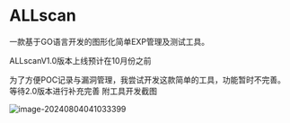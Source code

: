# ALLscan
一款基于GO语言开发的图形化简单EXP管理及测试工具。

ALLscanV1.0版本上线预计在10月份之前

为了方便POC记录与漏洞管理，我尝试开发这款简单的工具，功能暂时不完善。等待2.0版本进行补充完善
附工具开发截图

![image-20240804041033399](https://github.com/user-attachments/assets/e20b67e9-7896-4433-8d74-b749a84efdf1)
